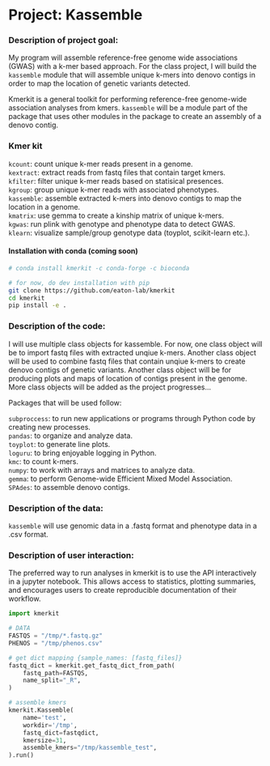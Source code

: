 # Project: Kassemble 

### Description of project goal:
My program will assemble reference-free genome wide associations (GWAS) with a k-mer based approach. For the class project, I will build the `kassemble` module that will assemble unique k-mers into denovo contigs in order to map the location of genetic variants detected.  

Kmerkit is a general toolkit for performing reference-free genome-wide association analyses from kmers. `kassemble` will be a module part of the package that uses other modules in the package to create an assembly of a denovo contig. 

### Kmer kit
`kcount`: count unique k-mer reads present in a genome.\
`kextract`: extract reads from fastq files that contain target kmers.\
`kfilter`: filter unique k-mer reads based on statisical presences.\
`kgroup`: group unique k-mer reads with associated phenotypes.\
`kassemble`: assemble extracted k-mers into denovo contigs to map the location in a genome.\
`kmatrix`: use gemma to create a kinship matrix of unique k-mers.\
`kgwas`: run plink with genotype and phenotype data to detect GWAS.\
`klearn`: visualize sample/group genotype data (toyplot, scikit-learn etc.).

#### Installation with conda (coming soon)
```bash
# conda install kmerkit -c conda-forge -c bioconda

# for now, do dev installation with pip
git clone https://github.com/eaton-lab/kmerkit
cd kmerkit
pip install -e .
```

### Description of the code:
  
I will use multiple class objects for kassemble. For now, one class object will be to import fastq files with extracted unqiue k-mers. Another class object will be used to combine fastq files that contain unqiue k-mers to create denovo contigs of genetic variants. Another class object will be for producing plots and maps of location of contigs present in the genome. More class objects will be added as the project progresses...

Packages that will be used follow: 

`subproccess`: to run new applications or programs through Python code by creating new processes.\
`pandas`: to organize and analyze data.\
`toyplot`: to generate line plots.\
`loguru`: to bring enjoyable logging in Python.\
`kmc`: to count k-mers.\
`numpy`: to work with arrays and matrices to analyze data.\
`gemma`: to perform Genome-wide Efficient Mixed Model Association.\
`SPAdes`: to assemble denovo contigs. 

### Description of the data:
`kassemble` will use genomic data in a .fastq format and phenotype data in a .csv format. 

### Description of user interaction:
The preferred way to run analyses in kmerkit is to use the API interactively in a jupyter notebook. This allows access to statistics, plotting summaries, and encourages users to create reproducible documentation of their workflow.

```python
import kmerkit  

# DATA
FASTQS = "/tmp/*.fastq.gz"
PHENOS = "/tmp/phenos.csv"

# get dict mapping {sample_names: [fastq_files]}
fastq_dict = kmerkit.get_fastq_dict_from_path(
    fastq_path=FASTQS, 
    name_split="_R",
)

# assemble kmers
kmerkit.Kassemble(
    name='test', 
    workdir='/tmp', 
    fastq_dict=fastqdict,
    kmersize=31,
    assemble_kmers="/tmp/kassemble_test",
).run()

```
